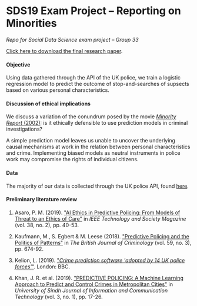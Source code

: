 # SDS19 Exam Project – Reporting on Minorities

*Repo for Social Data Science exam project – Group 33*

[Click here to download the final research paper](https://github.com/mathiasbruun/SDS19-Exam-Project/raw/master/Reporting%20on%20Minorities%20–%20Final.pdf).

#### Objective
Using data gathered through the API of the UK police, we train a logistic regression model to predict the outcome of stop-and-searches of supsects based on various personal characteristics.

#### Discussion of ethical implications
We discuss a variation of the conundrum posed by the movie [*Minority Report* (2002)](https://www.imdb.com/title/tt0181689/): is it ethically defensible to use prediction models in criminal investigations?

A simple prediction model leaves us unable to uncover the underlying causal mechanisms at work in the relation between personal characteristics and crime. Implementing biased models as neutral instruments in police work may compromise the rights of individual citizens.

#### Data
The majority of our data is collected through the UK police API, found [here](https://data.police.uk).

#### Preliminary literature review
1. Asaro, P. M. (2019). ["AI Ethics in Predictive Policing: From Models of Threat to an Ethics of Care"](https://ieeexplore-ieee-org.ep.fjernadgang.kb.dk/document/8733937) in *IEEE Technology and Society Magazine* (vol. 38, no. 2), pp. 40-53.

2. Kaufmann, M., S. Egbert & M. Leese (2018). ["Predictive Policing and the Politics of Patterns"](https://academic-oup-com.ep.fjernadgang.kb.dk/bjc/article/59/3/674/5233371) in *The British Journal of Criminology* (vol. 59, no. 3), pp. 674-92.

3. Kelion, L. (2019). ["*Crime prediction software 'adopted by 14 UK police forces'*"](https://www.bbc.com/news/technology-47118229). London: BBC.

4. Khan, J. R. et al. (2019). ["PREDICTIVE POLICING: A Machine Learning Approach to Predict and Control Crimes in Metropolitan Cities"](https://doaj.org/article/0f8abfec63aa4bb6b6c296a894f39c71) in *University of Sindh Journal of Information and Communication Technology* (vol. 3, no. 1), pp. 17-26.
